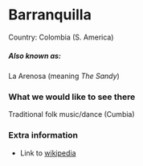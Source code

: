# Barranquilla

Country: Colombia (S. America)

##### Also known as:

La Arenosa (meaning _The Sandy_)

### What we would like to see there

Traditional folk music/dance (Cumbia)

### Extra information

- Link to [wikipedia](https://en.wikipedia.org/wiki/Barranquilla)
